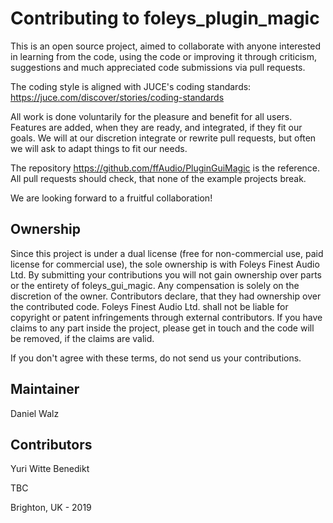 Contributing to foleys_plugin_magic
===================================

This is an open source project, aimed to collaborate with anyone interested in learning from the code,
using the code or improving it through criticism, suggestions and much appreciated code submissions
via pull requests.

The coding style is aligned with JUCE's coding standards: https://juce.com/discover/stories/coding-standards

All work is done voluntarily for the pleasure and benefit for all users. Features are added, when they are ready,
and integrated, if they fit our goals.
We will at our discretion integrate or rewrite pull requests, but often we will ask to adapt things to fit our needs.

The repository https://github.com/ffAudio/PluginGuiMagic is the reference. All pull requests should check,
that none of the example projects break.

We are looking forward to a fruitful collaboration!

Ownership
---------

Since this project is under a dual license (free for non-commercial use, paid license for commercial use),
the sole ownership is with Foleys Finest Audio Ltd. By submitting your contributions you will not gain ownership
over parts or the entirety of foleys_gui_magic.
Any compensation is solely on the discretion of the owner.
Contributors declare, that they had ownership over the contributed code. Foleys Finest Audio Ltd. shall not be liable
for copyright or patent infringements through external contributors.
If you have claims to any part inside the project, please get in touch and the code will be removed, if the claims are valid.

If you don't agree with these terms, do not send us your contributions.

Maintainer
----------

Daniel Walz

Contributors
-----------

Yuri Witte
Benedikt

TBC


Brighton, UK - 2019

